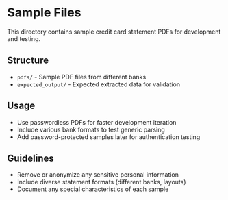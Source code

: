 # Sample Files

This directory contains sample credit card statement PDFs for development and testing.

## Structure
- `pdfs/` - Sample PDF files from different banks
- `expected_output/` - Expected extracted data for validation

## Usage
- Use passwordless PDFs for faster development iteration
- Include various bank formats to test generic parsing
- Add password-protected samples later for authentication testing

## Guidelines
- Remove or anonymize any sensitive personal information
- Include diverse statement formats (different banks, layouts)
- Document any special characteristics of each sample
